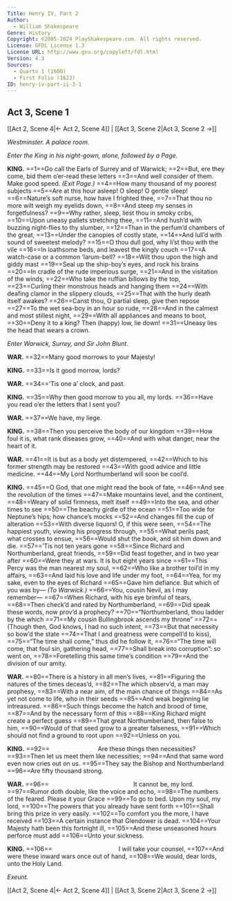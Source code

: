 ```yaml
---
Title: Henry IV, Part 2
Author: 
  - William Shakespeare
Genre: History
Copyright: ©2005-2024 PlayShakespeare.com. All rights reserved.
License: GFDL License 1.3
License URL: http://www.gnu.org/copyleft/fdl.html
Version: 4.3
Sources:
  - Quarto 1 (1600)
  - First Folio (1623)
ID: henry-iv-part-ii-3-1
---
```


## Act 3, Scene 1
[[Act 2, Scene 4|← Act 2, Scene 4]] | [[Act 3, Scene 2|Act 3, Scene 2 →]]

*Westminster. A palace room.*

*Enter the King in his night-gown, alone, followed by a Page.*

**KING.**
==1==Go call the Earls of Surrey and of Warwick;
==2==But, ere they come, bid them o’er-read these letters
==3==And well consider of them. Make good speed.
*(Exit Page.)*
==4==How many thousand of my poorest subjects
==5==Are at this hour asleep! O sleep! O gentle sleep!
==6==Nature’s soft nurse, how have I frighted thee,
==7==That thou no more wilt weigh my eyelids down,
==8==And steep my senses in forgetfulness?
==9==Why rather, sleep, liest thou in smoky cribs,
==10==Upon uneasy pallets stretching thee,
==11==And hush’d with buzzing night-flies to thy slumber,
==12==Than in the perfum’d chambers of the great,
==13==Under the canopies of costly state,
==14==And lull’d with sound of sweetest melody?
==15==O thou dull god, why li’st thou with the vile
==16==In loathsome beds, and leavest the kingly couch
==17==A watch-case or a common ’larum-bell?
==18==Wilt thou upon the high and giddy mast
==19==Seal up the ship-boy’s eyes, and rock his brains
==20==In cradle of the rude imperious surge,
==21==And in the visitation of the winds,
==22==Who take the ruffian billows by the top,
==23==Curling their monstrous heads and hanging them
==24==With deafing clamor in the slippery clouds,
==25==That with the hurly death itself awakes?
==26==Canst thou, O partial sleep, give then repose
==27==To the wet sea-boy in an hour so rude,
==28==And in the calmest and most stillest night,
==29==With all appliances and means to boot,
==30==Deny it to a king? Then (happy) low, lie down!
==31==Uneasy lies the head that wears a crown.

*Enter Warwick, Surrey, and Sir John Blunt.*

**WAR.**
==32==Many good morrows to your Majesty!

**KING.**
==33==Is it good morrow, lords?

**WAR.**
==34==’Tis one a’ clock, and past.

**KING.**
==35==Why then good morrow to you all, my lords.
==36==Have you read o’er the letters that I sent you?

**WAR.**
==37==We have, my liege.

**KING.**
==38==Then you perceive the body of our kingdom
==39==How foul it is, what rank diseases grow,
==40==And with what danger, near the heart of it.

**WAR.**
==41==It is but as a body yet distempered,
==42==Which to his former strength may be restored
==43==With good advice and little medicine.
==44==My Lord Northumberland will soon be cool’d.

**KING.**
==45==O God, that one might read the book of fate,
==46==And see the revolution of the times
==47==Make mountains level, and the continent,
==48==Weary of solid firmness, melt itself
==49==Into the sea, and other times to see
==50==The beachy girdle of the ocean
==51==Too wide for Neptune’s hips; how chance’s mocks
==52==And changes fill the cup of alteration
==53==With diverse liquors! O, if this were seen,
==54==The happiest youth, viewing his progress through,
==55==What perils past, what crosses to ensue,
==56==Would shut the book, and sit him down and die.
==57==’Tis not ten years gone
==58==Since Richard and Northumberland, great friends,
==59==Did feast together, and in two year after
==60==Were they at wars. It is but eight years since
==61==This Percy was the man nearest my soul,
==62==Who like a brother toil’d in my affairs,
==63==And laid his love and life under my foot,
==64==Yea, for my sake, even to the eyes of Richard
==65==Gave him defiance. But which of you was by⁠—
*(To Warwick.)*
==66==You, cousin Nevil, as I may remember⁠—
==67==When Richard, with his eye brimful of tears,
==68==Then check’d and rated by Northumberland,
==69==Did speak these words, now prov’d a prophecy?
==70==“Northumberland, thou ladder by the which
==71==My cousin Bullingbrook ascends my throne”
==72==(Though then, God knows, I had no such intent,
==73==But that necessity so bow’d the state
==74==That I and greatness were compell’d to kiss),
==75==“The time shall come,” thus did he follow it,
==76==“The time will come, that foul sin, gathering head,
==77==Shall break into corruption”: so went on,
==78==Foretelling this same time’s condition
==79==And the division of our amity.

**WAR.**
==80==There is a history in all men’s lives,
==81==Figuring the natures of the times deceas’d,
==82==The which observ’d, a man may prophesy,
==83==With a near aim, of the main chance of things
==84==As yet not come to life, who in their seeds
==85==And weak beginning lie intreasured.
==86==Such things become the hatch and brood of time,
==87==And by the necessary form of this
==88==King Richard might create a perfect guess
==89==That great Northumberland, then false to him,
==90==Would of that seed grow to a greater falseness,
==91==Which should not find a ground to root upon
==92==Unless on you.

**KING.**
==92==        Are these things then necessities?
==93==Then let us meet them like necessities;
==94==And that same word even now cries out on us.
==95==They say the Bishop and Northumberland
==96==Are fifty thousand strong.

**WAR.**
==96==              It cannot be, my lord.
==97==Rumor doth double, like the voice and echo,
==98==The numbers of the feared. Please it your Grace
==99==To go to bed. Upon my soul, my lord,
==100==The powers that you already have sent forth
==101==Shall bring this prize in very easily.
==102==To comfort you the more, I have received
==103==A certain instance that Glendower is dead.
==104==Your Majesty hath been this fortnight ill,
==105==And these unseasoned hours perforce must add
==106==Unto your sickness.

**KING.**
==106==           I will take your counsel,
==107==And were these inward wars once out of hand,
==108==We would, dear lords, unto the Holy Land.

*Exeunt.*

[[Act 2, Scene 4|← Act 2, Scene 4]] | [[Act 3, Scene 2|Act 3, Scene 2 →]]